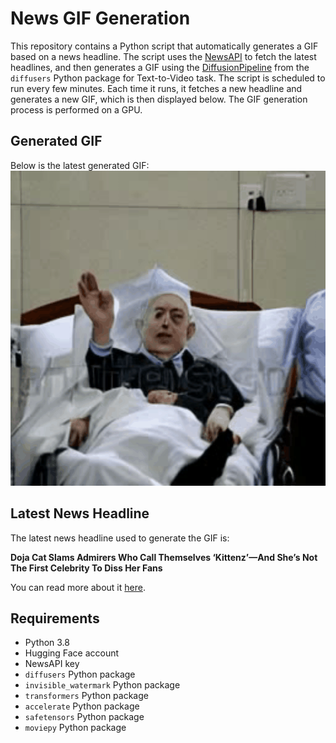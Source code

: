 # News GIF Generation
This repository contains a Python script that automatically generates a GIF based on a news headline. The script uses the [NewsAPI](https://newsapi.org/) to fetch the latest headlines, and then generates a GIF using the [DiffusionPipeline](https://github.com/huggingface/diffusers) from the `diffusers` Python package for Text-to-Video task.
The script is scheduled to run every few minutes. Each time it runs, it fetches a new headline and generates a new GIF, which is then displayed below. The GIF generation process is performed on a GPU.

## Generated GIF
Below is the latest generated GIF:
![Generated GIF](output.gif?raw=true&v=1690355154)

## Latest News Headline
The latest news headline used to generate the GIF is:

**Doja Cat Slams Admirers Who Call Themselves ‘Kittenz’—And She’s Not The First Celebrity To Diss Her Fans**

You can read more about it [here](https://www.forbes.com/sites/maryroeloffs/2023/07/24/doja-cat-slams-admirers-who-call-themselves-kittenz-and-shes-not-the-first-celebrity-to-diss-her-fans/).

## Requirements
- Python 3.8
- Hugging Face account
- NewsAPI key
- `diffusers` Python package
- `invisible_watermark` Python package
- `transformers` Python package
- `accelerate` Python package
- `safetensors` Python package
- `moviepy` Python package

